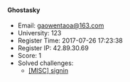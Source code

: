 #### Ghostasky  

* Email: gaowentaoa@163.com  
* University: 123  
* Register Time: 2017-07-26 17:23:38  
* Register IP: 42.89.30.69  
* Score: 1  
* Solved challenges: 
  * [[MISC] signin](https://github.com/SniperOJ/Challenges/blob/master/misc/signin.json)  
